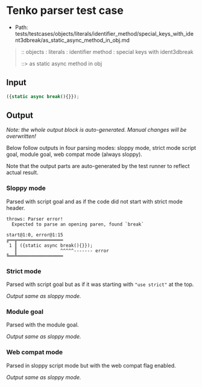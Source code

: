 # Tenko parser test case

- Path: tests/testcases/objects/literals/identifier_method/special_keys_with_ident3dbreak/as_static_async_method_in_obj.md

> :: objects : literals : identifier method : special keys with ident3dbreak
>
> ::> as static async method in obj

## Input

`````js
({static async break(){}});
`````

## Output

_Note: the whole output block is auto-generated. Manual changes will be overwritten!_

Below follow outputs in four parsing modes: sloppy mode, strict mode script goal, module goal, web compat mode (always sloppy).

Note that the output parts are auto-generated by the test runner to reflect actual result.

### Sloppy mode

Parsed with script goal and as if the code did not start with strict mode header.

`````
throws: Parser error!
  Expected to parse an opening paren, found `break`

start@1:0, error@1:15
╔══╦═════════════════
 1 ║ ({static async break(){}});
   ║                ^^^^^------- error
╚══╩═════════════════

`````

### Strict mode

Parsed with script goal but as if it was starting with `"use strict"` at the top.

_Output same as sloppy mode._

### Module goal

Parsed with the module goal.

_Output same as sloppy mode._

### Web compat mode

Parsed in sloppy script mode but with the web compat flag enabled.

_Output same as sloppy mode._
